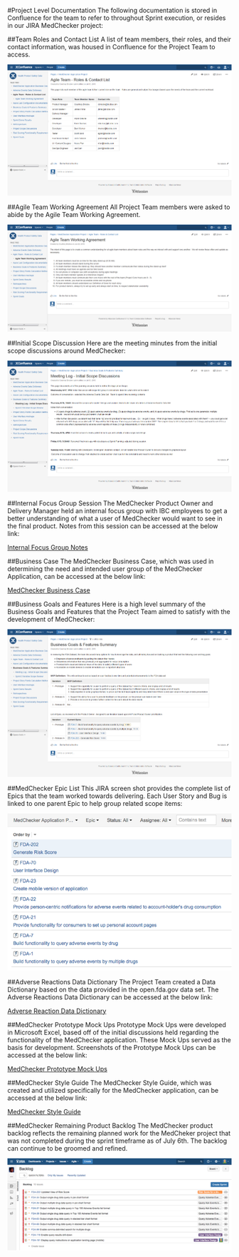 #Project Level Documentation
The following documentation is stored in Confluence for the team to refer to throughout Sprint execution, or resides in our JIRA MedChecker project:

##Team Roles and Contact List
A list of team members, their roles, and their contact information, was housed in Confluence for the Project Team to access.

![Team Roles and Contact List](https://github.com/IBCDBS/medchecker/blob/master/agile_project_docs/assets/Team_Roles_Contact_List.png)

##Agile Team Working Agreement
All Project Team members were asked to abide by the Agile Team Working Agreement.

![Agile Team Working Agreement](https://github.com/IBCDBS/medchecker/blob/master/agile_project_docs/assets/Team_Working_Agreement.png)

##Initial Scope Discussion
Here are the meeting minutes from the initial scope discussions around MedChecker:

![MedChecker Initial Scope Discussions](https://github.com/IBCDBS/medchecker/blob/master/agile_project_docs/assets/Initial_Scope_Discussions_Meeting_Minutes.png)

##Internal Focus Group Session
The MedChecker Product Owner and Delivery Manager held an internal focus group with IBC employees to get a better understanding of what a user of MedChecker would want to see in the final product. Notes from this session can be accessed at the below link:

[Internal Focus Group Notes](https://github.com/IBCDBS/medchecker/blob/master/agile_project_docs/FocusGroupNotes.md)

##Business Case
The MedChecker Business Case, which was used in determining the need and intended user group of the MedChecker Application, can be accessed at the below link:

[MedChecker Business Case](https://github.com/IBCDBS/medchecker/blob/master/agile_project_docs/BUSINESSCASE.md)

##Business Goals and Features
Here is a high level summary of the Business Goals and Features that the Project Team aimed to satisfy with the development of MedChecker:

![MedChecker Business Goals and Features](https://github.com/IBCDBS/medchecker/blob/master/agile_project_docs/assets/Business_Goals_Features_Summary.png)

##MedChecker Epic List
This JIRA screen shot provides the complete list of Epics that the team worked towards delivering.  Each User Story and Bug is linked to one parent Epic to help group related scope items:

![MedChecker Epic List](https://github.com/IBCDBS/medchecker/blob/master/agile_project_docs/assets/MedChecker_Epic_List.png)

##Adverse Reactions Data Dictionary
The Project Team created a Data Dictionary based on the data provided in the open.fda.gov data set. The Adverse Reactions Data Dictionary can be accessed at the below link:

[Adverse Reaction Data Dictionary](https://github.com/IBCDBS/medchecker/blob/master/agile_project_docs/adverse_reaction_data_dictionary.md)

##MedChecker Prototype Mock Ups
Prototype Mock Ups were developed in Microsoft Excel, based off of the initial discussions held regarding the functionality of the MedChecker application. These Mock Ups served as the basis for development. Screenshots of the Prototype Mock Ups can be accessed at the below link:

[MedChecker Prototype Mock Ups](https://github.com/IBCDBS/medchecker/blob/master/agile_project_docs/MOCKUPS.md)

##MedChecker Style Guide
The MedChecker Style Guide, which was created and utilized specifically for the MedChecker application, can be accessed at the below link:

[MedChecker Style Guide](https://github.com/IBCDBS/medchecker/blob/master/agile_project_docs/MedChecker_Style_Guide.jpg)

##MedChecker Remaining Product Backlog
The MedChecker product backlog reflects the remaining planned work for the MedCheker project that was not completed during the sprint timeframe as of July 6th.  The backlog can continue to be groomed and refined. 

![MedChecker Style Guide](https://github.com/IBCDBS/medchecker/blob/master/agile_project_docs/MedChecker_JIRA_Final_Backlog.png)